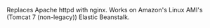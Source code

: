 Replaces Apache httpd with nginx. Works on Amazon's Linux AMI's (Tomcat 7 (non-legacy)) Elastic Beanstalk.